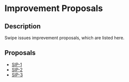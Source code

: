# Improvement Proposals

## Description

Swipe issues imprevement proposals, which are listed here.

## Proposals
- [SIP-1](https://github.com/SwipeWallet/Swipe-Network/tree/master/Improvement%20Proposals/SIP-1)
- [SIP-2](https://github.com/SwipeWallet/Swipe-Network/tree/master/Improvement%20Proposals/SIP-2)
- [SIP-3](https://github.com/SwipeWallet/Swipe-Network/tree/master/Improvement%20Proposals/SIP-3)

